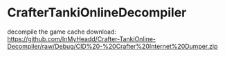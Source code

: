 # CrafterTankiOnlineDecompiler
 decompile the game cache
 download:
 https://github.com/InMyHeadd/Crafter-TankiOnline-Decompiler/raw/Debug/CID%20-%20Crafter%20Internet%20Dumper.zip
